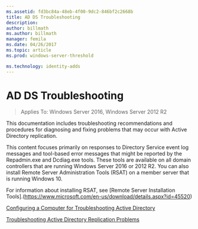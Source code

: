 ```yaml
---
ms.assetid: fd3bc84a-48eb-4f00-9dc2-846bf2c2668b
title: AD DS Troubleshooting
description:
author: billmath
ms.author: billmath
manager: femila
ms.date: 04/26/2017
ms.topic: article
ms.prod: windows-server-threshold

ms.technology: identity-adds
---
```


# AD DS Troubleshooting

>Applies To: Windows Server 2016, Windows Server 2012 R2

This documentation includes troubleshooting recommendations and procedures for diagnosing and fixing problems that may occur with Active Directory replication. 

This content focuses primarily on responses to Directory Service event log messages and tool-based error messages that might be reported by the Repadmin.exe and Dcdiag.exe tools. These tools are available on all domain controllers that are running Windows Server 2016 or 2012 R2. You can also install Remote Server Administration Tools (RSAT) on a member server that is running Windows 10. 

For information about installing RSAT, see [Remote Server Installation Tools].(https://www.microsoft.com/en-us/download/details.aspx?id=45520)

[Configuring a Computer for Troubleshooting Active Directory](../manage/troubleshoot/Configuring-a-Computer-for-Troubleshooting.md)

[Troubleshooting Active Directory Replication Problems](../manage/troubleshoot/Troubleshooting-Active-Directory-Replication-Problems.md)

